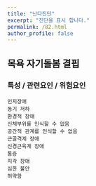 ```yaml
---
title: "난다진단"
excerpt: "진단을 표시 합니다."
permalink: /82.html
author_profile: false
---
```

## 목욕 자기돌봄 결핍




### 특성 / 관련요인 / 위험요인

>                
        
    인지장애
    동기 저하
    환경적 장애
    신체부위를 인식할 수 없음
    공간적 관계를 인식할 수 없음
    근골격계 장애
    신경근육계 장애
    통증
    지각 장애
    심한 불안
    허약함
